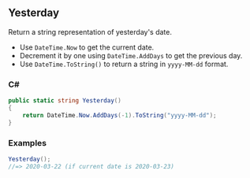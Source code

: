 ## Yesterday

Return a string representation of yesterday's date.

- Use `DateTime.Now` to get the current date.
- Decrement it by one using `DateTime.AddDays` to get the previous day.
- Use `DateTime.ToString()` to return a string in `yyyy-MM-dd` format.

### C#

```csharp
public static string Yesterday()
{
    return DateTime.Now.AddDays(-1).ToString("yyyy-MM-dd");
}
```

### Examples

```csharp
Yesterday();
//=> 2020-03-22 (if current date is 2020-03-23)
```